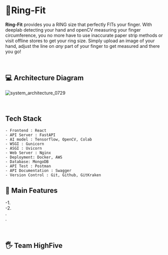 # :ring:Ring-Fit
<b>Ring-Fit</b> provides you a RING size that perfectly FITs your finger. With deeplab detecting your hand and openCV measuring your finger circumference, you no more have to use inaccurate paper strip methods or visit offline stores to get your ring size. Simply upload an image of your hand, adjust the line on *any* part of your finger to get measured and there you go!

<br>

## :computer: Architecture Diagram
![system_architecture_0729](https://user-images.githubusercontent.com/80808856/127507618-4b9f71a7-24d8-4630-a11d-258d250125b7.png)

<br>

## Tech Stack
```
- Frontend : React
- API Server : FastAPI
- AI model : Tensorflow, OpenCV, Colab
- WSGI : Gunicorn
- ASGI : Uvicorn
- Web Server : Nginx
- Deployment: Docker, AWS
- Database: MongoDB
- API Test : Postman
- API Documentation : Swagger
- Version Control : Git, Github, GitKraken
```

## :round_pushpin: Main Features
-1.
<br>
-2.
<br>
.
<br>
.



<br>

## :raised_hand_with_fingers_splayed: Team HighFive
